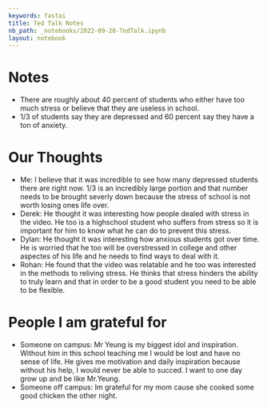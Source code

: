 ```yaml
---
keywords: fastai
title: Ted Talk Notes
nb_path: _notebooks/2022-09-20-TedTalk.ipynb
layout: notebook
---
```


<!--
#################################################
### THIS FILE WAS AUTOGENERATED! DO NOT EDIT! ###
#################################################
# file to edit: _notebooks/2022-09-20-TedTalk.ipynb
-->

<div class="container" id="notebook-container">
        
<div class="cell border-box-sizing text_cell rendered"><div class="inner_cell">
<div class="text_cell_render border-box-sizing rendered_html">
<h1 id="Notes">Notes<a class="anchor-link" href="#Notes"> </a></h1><ul>
<li>There are roughly about 40 percent of students who either have too much stress or believe that they are useless in school. </li>
<li>1/3 of students say they are depressed and 60 percent say they have a ton of anxiety. </li>
</ul>
<h1 id="Our-Thoughts">Our Thoughts<a class="anchor-link" href="#Our-Thoughts"> </a></h1><ul>
<li>Me: I believe that it was incredible to see how many depressed students there are right now. 1/3 is an incredibly large portion and that number needs to be brought severly down because the stress of school is not worth losing ones life over. </li>
<li>Derek: He thought it was interesting how people dealed with stress in the video. He too is a highschool student who suffers from stress so it is important for him to know what he can do to prevent this stress. </li>
<li>Dylan: He thought it was interesting how anxious students got over time. He is worried that he too will be overstressed in college and other aspectes of his life and he needs to find ways to deal with it. </li>
<li>Rohan: He found that the video was relatable and he too was interested in the methods to reliving stress. He thinks that stress hinders the ability to truly learn and that in order to be a good student you need to be able to be flexible. </li>
</ul>
<h1 id="People-I-am-grateful-for">People I am grateful for<a class="anchor-link" href="#People-I-am-grateful-for"> </a></h1><ul>
<li>Someone on campus: Mr Yeung is my biggest idol and inspiration. Without him in this school teaching me I would be lost and have no sense of life. He gives me motivation and daily inspiration because without his help, I would never be able to succed. I want to one day grow up and be like Mr.Yeung. </li>
<li>Someone off campus: Im grateful for my mom cause she cooked some good chicken the other night. </li>
</ul>

</div>
</div>
</div>
</div>
 


